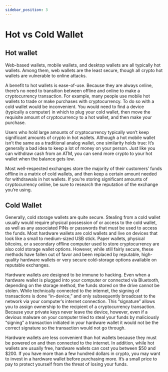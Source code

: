 ```yaml
---
sidebar_position: 3
---
```


# Hot vs Cold Wallet

## Hot wallet

Web-based wallets, mobile wallets, and desktop wallets are all typically hot wallets. Among them, web wallets are the least secure, though all crypto hot wallets are vulnerable to online attacks.

A benefit to hot wallets is ease-of-use. Because they are always online, there’s no need to transition between offline and online to make a cryptocurrency transaction. For example, many people use mobile hot wallets to trade or make purchases with cryptocurrency. To do so with a cold wallet would be inconvenient. You would need to find a device (typically a computer) in which to plug your cold wallet, then move the requisite amount of cryptocurrency to a hot wallet, and then make your purchase.

Users who hold large amounts of cryptocurrency typically won’t keep significant amounts of crypto in hot wallets. Although a hot mobile wallet isn’t the same as a traditional analog wallet, one similarity holds true: It’s generally a bad idea to keep a lot of money on your person. Just like you can withdraw cash from an ATM, you can send more crypto to your hot wallet when the balance gets low.

Most well-respected exchanges store the majority of their customers’ funds offline in a matrix of cold wallets, and then keep a certain amount needed for withdrawals in hot wallets. If you’re storing significant amounts of cryptocurrency online, be sure to research the reputation of the exchange you’re using.


## Cold Wallet 
Generally, cold storage wallets are quite secure. Stealing from a cold wallet usually would require physical possession of or access to the cold wallet, as well as any associated PINs or passwords that must be used to access the funds. Most hardware wallets are cold wallets and live on devices that look like a small to medium-sized USB stick. Paper wallets, physical bitcoins, or a secondary offline computer used to store cryptocurrency are also cold storage wallet options. However, while still fairly secure, these methods have fallen out of favor and been replaced by reputable, high-quality hardware wallets or very secure cold-storage options available on reputable exchanges.

Hardware wallets are designed to be immune to hacking. Even when a hardware wallet is plugged into your computer or connected via Bluetooth, depending on the storage method, the funds stored on the drive cannot be stolen. While technically connected to the internet, the signing of transactions is done “in-device,” and only subsequently broadcast to the network via your computer’s internet connection. This “signature” allows you to assign ownership to the recipient of a cryptocurrency transaction. Because your private keys never leave the device, however, even if a devious malware on your computer tried to steal your funds by maliciously “signing” a transaction initiated in your hardware wallet it would not be the correct signature so the transaction would not go through.

Hardware wallets are less convenient than hot wallets because they must be powered on and then connected to the internet. In addition, while hot wallets are usually free, hardware wallets can cost you between $50 and $200. If you have more than a few hundred dollars in crypto, you may want to invest in a hardware wallet before purchasing more. It’s a small price to pay to protect yourself from the threat of losing your funds.


